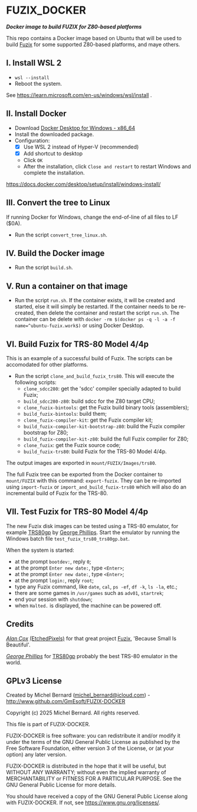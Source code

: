 FUZIX_DOCKER
============

**_Docker image to build FUZIX for Z80-based platforms_**


This repo contains a Docker image based on Ubuntu that will be used to
build [Fuzix](https://github.com/EtchedPixels/Fuzix) for some supported 
Z80-based platforms, and maye others.


I. Install WSL 2
----------------

- `wsl --install`
- Reboot the system.

See https://learn.microsoft.com/en-us/windows/wsl/install .


II. Install Docker
------------------

- Download [Docker Desktop for Windows - x86_64](https://desktop.docker.com/win/main/amd64/Docker%20Desktop%20Installer.exe?utm_source=docker&utm_medium=webreferral&utm_campaign=docs-driven-download-win-amd64)
- Install the downloaded package.
- Configuration:
  - [x] Use WSL 2 instead of Hyper-V (recommended)
  - [x] Add shortcut to desktop
  - Click `OK`
  - After the installation, click `Close and restart` to restart Windows and complete the installation.

https://docs.docker.com/desktop/setup/install/windows-install/


III. Convert the tree to Linux
------------------------------

If running Docker for Windows, change the end-of-line of all files to LF ($0A).

- Run the script `convert_tree_linux.sh`.


IV. Build the Docker image
--------------------------

- Run the script `build.sh`.


V. Run a container on that image
--------------------------------

- Run the script `run.sh`. If the container exists, it will be created and started, 
  else it will simply be restarted. If the container needs to be re-created, then
  delete the container and restart the script `run.sh`. The container can be delete
  with `docker -rm $(docker ps -q -l -a -f name=^ubuntu-fuzix.work$)` or using
  Docker Desktop.


VI. Build Fuzix for TRS-80 Model 4/4p
-------------------------------------

This is an example of a successful build of Fuzix. The scripts can be accomodated for
other platforms.

- Run the script `clone_and_build_fuzix_trs80`. This will execute the following scripts:
  - `clone_sdcc280`: get the 'sdcc' compiler specially adapted to build Fuzix;
  - `build_sdcc280-z80`: build sdcc for the Z80 target CPU;
  - `clone_fuzix-bintools`: get the Fuzix build binary tools (assemblers);
  - `build_fuzix-bintools`: build them;
  - `clone_fuzix-compiler-kit`: get the Fuzix compiler kit;
  - `build_fuzix-compiler-kit-bootstrap-z80`: build the Fuzix compiler bootstrap for Z80;
  - `build_fuzix-compiler-kit-z80`: build the full Fuzix compiler for Z80;
  - `clone_fuzix`: get the Fuzix source code;
  - `build_fuzix-trs80`: build Fuzix for the TRS-80 Model 4/4p.

The output images are exported in `mount/FUZIX/Images/trs80`.

The full Fuzix tree can be exported from the Docker container to `mount/FUZIX` with this 
command: `export-fuzix`. They can be re-imported using `import-fuzix` or 
`import_and_build_fuzix-trs80` which will also do an incremental build of Fuzix for the
TRS-80.


VII. Test Fuzix for TRS-80 Model 4/4p
-------------------------------------

The new Fuzix disk images can be tested using a TRS-80 emulator, for example 
[TRS80gp](http://48k.ca/trs80gp.html) by [George Phillips](http://48k.ca).
Start the emulator by running the Windows batch file `test_fuzix_trs80_trs80gp.bat`.

When the system is started:
- at the prompt `bootdev:`, reply `0`;
- at the prompt `Enter new date:`, type `<Enter>`;
- at the prompt `Enter new date:`, type `<Enter>`;
- at the prompt `login:`, reply `root`;
- type any Fuzix command, like `date`, `cal`, `ps -ef`, `df -k`, `ls -la`, etc.;
- there are some games in `/usr/games` such as `adv01`, `startrek`;
- end your session with `shutdown`;
- when `Halted.` is displayed, the machine can be powered off.


Credits
-------

[_Alan Cox_](https://en.wikipedia.org/wiki/Alan_Cox_(computer_programmer)) 
[(EtchedPixels)](https://github.com/EtchedPixels) for that great project 
[Fuzix](https://github.com/EtchedPixels/Fuzix), 'Because Small Is Beautiful'.

[_George Phillips_](http://48k.ca) for [TRS80gp](http://48k.ca/trs80gp.html) 
probably the best TRS-80 emulator in the world.



GPLv3 License
-------------

Created by Michel Bernard (michel_bernard@icloud.com) -
<http://www.github.com/GmEsoft/FUZIX-DOCKER>

Copyright (c) 2025 Michel Bernard. All rights reserved.

This file is part of FUZIX-DOCKER.

FUZIX-DOCKER is free software: you can redistribute it and/or modify
it under the terms of the GNU General Public License as published by
the Free Software Foundation, either version 3 of the License, or
(at your option) any later version.

FUZIX-DOCKER is distributed in the hope that it will be useful,
but WITHOUT ANY WARRANTY; without even the implied warranty of
MERCHANTABILITY or FITNESS FOR A PARTICULAR PURPOSE.  See the
GNU General Public License for more details.

You should have received a copy of the GNU General Public License
along with FUZIX-DOCKER.  If not, see <https://www.gnu.org/licenses/>.

